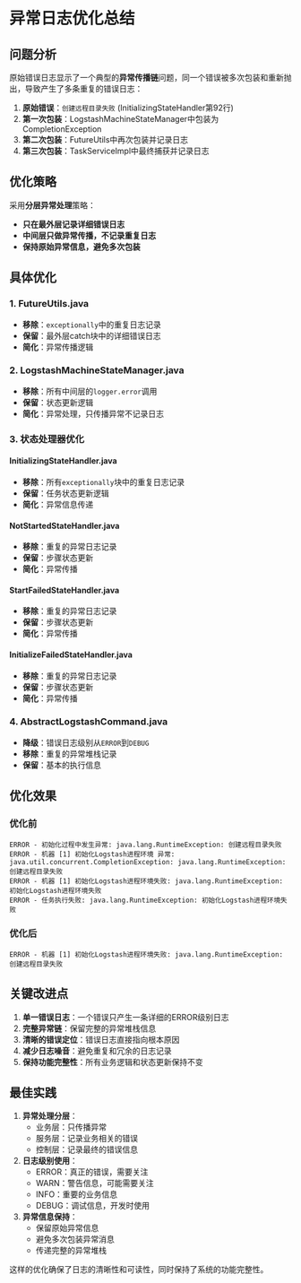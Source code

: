 # 异常日志优化总结

## 问题分析

原始错误日志显示了一个典型的**异常传播链**问题，同一个错误被多次包装和重新抛出，导致产生了多条重复的错误日志：

1. **原始错误**：`创建远程目录失败` (InitializingStateHandler第92行)
2. **第一次包装**：LogstashMachineStateManager中包装为CompletionException
3. **第二次包装**：FutureUtils中再次包装并记录日志
4. **第三次包装**：TaskServiceImpl中最终捕获并记录日志

## 优化策略

采用**分层异常处理**策略：
- **只在最外层记录详细错误日志**
- **中间层只做异常传播，不记录重复日志**
- **保持原始异常信息，避免多次包装**

## 具体优化

### 1. FutureUtils.java

- **移除**：`exceptionally`中的重复日志记录
- **保留**：最外层catch块中的详细错误日志
- **简化**：异常传播逻辑

### 2. LogstashMachineStateManager.java

- **移除**：所有中间层的`logger.error`调用
- **保留**：状态更新逻辑
- **简化**：异常处理，只传播异常不记录日志

### 3. 状态处理器优化

#### InitializingStateHandler.java

- **移除**：所有`exceptionally`块中的重复日志记录
- **保留**：任务状态更新逻辑
- **简化**：异常信息传递

#### NotStartedStateHandler.java

- **移除**：重复的异常日志记录
- **保留**：步骤状态更新
- **简化**：异常传播

#### StartFailedStateHandler.java

- **移除**：重复的异常日志记录
- **保留**：步骤状态更新
- **简化**：异常传播

#### InitializeFailedStateHandler.java

- **移除**：重复的异常日志记录
- **保留**：步骤状态更新
- **简化**：异常传播

### 4. AbstractLogstashCommand.java

- **降级**：错误日志级别从`ERROR`到`DEBUG`
- **移除**：重复的异常堆栈记录
- **保留**：基本的执行信息

## 优化效果

### 优化前

```
ERROR - 初始化过程中发生异常: java.lang.RuntimeException: 创建远程目录失败
ERROR - 机器 [1] 初始化Logstash进程环境 异常: java.util.concurrent.CompletionException: java.lang.RuntimeException: 创建远程目录失败  
ERROR - 机器 [1] 初始化Logstash进程环境失败: java.lang.RuntimeException: 初始化Logstash进程环境失败
ERROR - 任务执行失败: java.lang.RuntimeException: 初始化Logstash进程环境失败
```

### 优化后

```
ERROR - 机器 [1] 初始化Logstash进程环境失败: java.lang.RuntimeException: 创建远程目录失败
```

## 关键改进点

1. **单一错误日志**：一个错误只产生一条详细的ERROR级别日志
2. **完整异常链**：保留完整的异常堆栈信息
3. **清晰的错误定位**：错误日志直接指向根本原因
4. **减少日志噪音**：避免重复和冗余的日志记录
5. **保持功能完整性**：所有业务逻辑和状态更新保持不变

## 最佳实践

1. **异常处理分层**：
   - 业务层：只传播异常
   - 服务层：记录业务相关的错误
   - 控制层：记录最终的错误信息
2. **日志级别使用**：
   - ERROR：真正的错误，需要关注
   - WARN：警告信息，可能需要关注
   - INFO：重要的业务信息
   - DEBUG：调试信息，开发时使用
3. **异常信息保持**：
   - 保留原始异常信息
   - 避免多次包装异常消息
   - 传递完整的异常堆栈

这样的优化确保了日志的清晰性和可读性，同时保持了系统的功能完整性。
